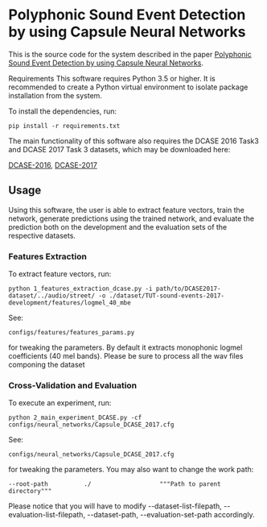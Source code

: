 # Polyphonic Sound Event Detection by using Capsule Neural Networks

This is the source code for the system described in the paper [Polyphonic Sound Event Detection by using Capsule Neural Networks](https://arxiv.org/pdf/1810.06325.pdf).

Requirements
This software requires Python 3.5 or higher. It is recommended to create a Python virtual environment to isolate package installation from the system.

To install the dependencies, run:

    pip install -r requirements.txt

The main functionality of this software also requires the DCASE 2016 Task3 and DCASE 2017 Task 3 datasets, which may be downloaded here:

[DCASE-2016](http://www.cs.tut.fi/sgn/arg/dcase2016/task-sound-event-detection-in-real-life-audio),
[DCASE-2017](http://www.cs.tut.fi/sgn/arg/dcase2017/challenge/task-sound-event-detection-in-real-life-audio)

## Usage

Using this software, the user is able to extract feature vectors, train the network, generate predictions using the trained network, and evaluate the prediction
both on the development and the evaluation sets of the respective datasets.

### **Features Extraction**



To extract feature vectors, run:

    python 1_features_extraction_dcase.py -i path/to/DCASE2017-dataset/../audio/street/ -o ./dataset/TUT-sound-events-2017-development/features/logmel_40_mbe

See:

    configs/features/features_params.py


for tweaking the parameters. By default it extracts monophonic logmel coefficients (40 mel bands).
Please be sure to process all the wav files componing the dataset


### **Cross-Validation and Evaluation**

To execute an experiment, run:

    python 2_main_experiment_DCASE.py -cf configs/neural_networks/Capsule_DCASE_2017.cfg

See:

    configs/neural_networks/Capsule_DCASE_2017.cfg 


for tweaking the parameters. You may also want to change the work path:

    --root-path          ./                   """Path to parent directory"""

Please notice that you will have to modify --dataset-list-filepath, --evaluation-list-filepath, --dataset-path, --evaluation-set-path accordingly.